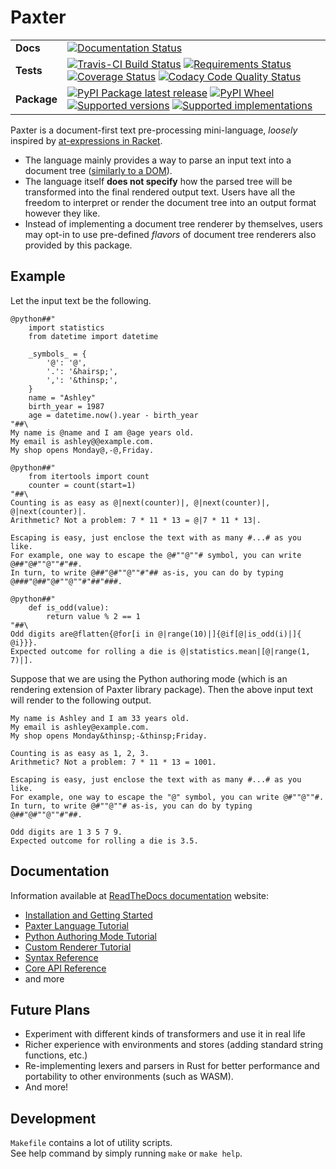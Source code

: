 # Paxter

<table>
    <tbody>
        <tr class="odd">
            <td><b>Docs</b></td>
            <td>
                <a href="https://readthedocs.org/projects/paxter"><img src="https://readthedocs.org/projects/paxter/badge/?style=flat" alt="Documentation Status" /></a>
            </td>
        </tr>
        <tr class="even">
            <td><b>Tests</b></td>
            <td>
                <div class="line-block">
                    <a href="https://travis-ci.com/abhabongse/paxter"><img src="https://api.travis-ci.com/abhabongse/paxter.svg?branch=master" alt="Travis-CI Build Status" /></a>
                    <a href="https://requires.io/github/abhabongse/paxter/requirements/?branch=master"><img src="https://requires.io/github/abhabongse/paxter/requirements.svg?branch=master" alt="Requirements Status" /></a>
                    <a href="https://codecov.io/github/abhabongse/paxter"><img src="https://codecov.io/github/abhabongse/paxter/coverage.svg?branch=master" alt="Coverage Status" /></a>
                    <a href="https://www.codacy.com/app/abhabongse/paxter"><img src="https://img.shields.io/codacy/grade/0d0c904fe452419692107d3163fe49b5.svg" alt="Codacy Code Quality Status" /></a>
                </div>
            </td>
        </tr>
        <tr class="odd">
            <td><b>Package</b></td>
            <td>
                <div class="line-block">
                    <a href="https://pypi.org/project/paxter"><img src="https://img.shields.io/pypi/v/paxter.svg" alt="PyPI Package latest release" /></a>
                    <a href="https://pypi.org/project/paxter"><img src="https://img.shields.io/pypi/wheel/paxter.svg" alt="PyPI Wheel" /></a>
                    <a href="https://pypi.org/project/paxter"><img src="https://img.shields.io/pypi/pyversions/paxter.svg" alt="Supported versions" /></a>
                    <a href="https://pypi.org/project/paxter"><img src="https://img.shields.io/pypi/implementation/paxter.svg" alt="Supported implementations" /></a>
                </div>
            </td>
        </tr>
    </tbody>
</table>

Paxter is a document-first text pre-processing mini-language, _loosely_ inspired by
[at-expressions in Racket](https://docs.racket-lang.org/scribble/reader.html).  

-   The language mainly provides a way to parse an input text into a document tree
([similarly to a DOM](https://developer.mozilla.org/en-US/docs/Web/API/Document_Object_Model/Introduction)).
-   The language itself **does not specify** how the parsed tree will be transformed
into the final rendered output text.
    Users have all the freedom to interpret or render the document tree into an output format however they like.
-   Instead of implementing a document tree renderer by themselves, users may opt-in to use pre-defined _flavors_ of document tree renderers also provided by this package. 


## Example

Let the input text be the following.

```text
@python##"
    import statistics
    from datetime import datetime

    _symbols_ = {
        '@': '@',
        '.': '&hairsp;',
        ',': '&thinsp;',
    }
    name = "Ashley"
    birth_year = 1987
    age = datetime.now().year - birth_year
"##\
My name is @name and I am @age years old.
My email is ashley@@example.com.
My shop opens Monday@,-@,Friday.

@python##"
    from itertools import count
    counter = count(start=1)
"##\
Counting is as easy as @|next(counter)|, @|next(counter)|, @|next(counter)|.
Arithmetic? Not a problem: 7 * 11 * 13 = @|7 * 11 * 13|.

Escaping is easy, just enclose the text with as many #...# as you like.
For example, one way to escape the @#""@""# symbol, you can write @##"@#""@""#"##.
In turn, to write @##"@#""@""#"## as-is, you can do by typing @###"@##"@#""@""#"##"###.

@python##"
    def is_odd(value):
        return value % 2 == 1
"##\
Odd digits are@flatten{@for[i in @|range(10)|]{@if[@|is_odd(i)|]{ @i}}}.
Expected outcome for rolling a die is @|statistics.mean|[@|range(1, 7)|].
```

Suppose that we are using the Python authoring mode (which is an rendering extension of Paxter library package).
Then the above input text will render to the following output.

```text
My name is Ashley and I am 33 years old.
My email is ashley@example.com.
My shop opens Monday&thinsp;-&thinsp;Friday.

Counting is as easy as 1, 2, 3.
Arithmetic? Not a problem: 7 * 11 * 13 = 1001.

Escaping is easy, just enclose the text with as many #...# as you like.
For example, one way to escape the "@" symbol, you can write @#""@""#.
In turn, to write @#""@""# as-is, you can do by typing @##"@#""@""#"##.

Odd digits are 1 3 5 7 9.
Expected outcome for rolling a die is 3.5.
```


## Documentation

Information available at [ReadTheDocs documentation](https://paxter.readthedocs.io/) website:
 
-   [Installation and Getting Started](https://paxter.readthedocs.io/en/latest/getting_started.html)
-   [Paxter Language Tutorial](https://paxter.readthedocs.io/en/latest/paxter_language_tutorial.html)
-   [Python Authoring Mode Tutorial](https://paxter.readthedocs.io/en/latest/python_authoring_mode_tutorial.html)
-   [Custom Renderer Tutorial](https://paxter.readthedocs.io/en/latest/custom_renderer_tutorial.html)
-   [Syntax Reference](https://paxter.readthedocs.io/en/latest/syntax.html)
-   [Core API Reference](https://paxter.readthedocs.io/en/latest/core_api.html)
-   and more


## Future Plans

-   Experiment with different kinds of transformers and use it in real life
-   Richer experience with environments and stores 
    (adding standard string functions, etc.)
-   Re-implementing lexers and parsers in Rust for better performance
    and portability to other environments (such as WASM). 
-   And more!


## Development

`Makefile` contains a lot of utility scripts.  
See help command by simply running `make` or `make help`.
